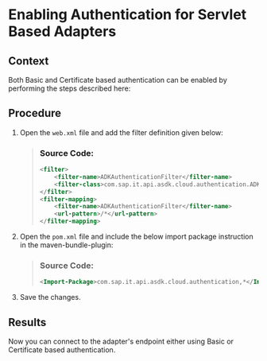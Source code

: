 <!-- loio3c6458c09a844cd59b64d39c7e3c631b -->

# Enabling Authentication for Servlet Based Adapters



## Context

Both Basic and Certificate based authentication can be enabled by performing the steps described here:



<a name="loio3c6458c09a844cd59b64d39c7e3c631b__steps_k3n_14r_52b"/>

## Procedure

1.  Open the `web.xml` file and add the filter definition given below:

    > ### Source Code:  
    > ```xml
    > <filter>
    >     <filter-name>ADKAuthenticationFilter</filter-name>
    >     <filter-class>com.sap.it.api.asdk.cloud.authentication.ADKAuthenticationFilter</filter-class>
    > </filter>
    > <filter-mapping>
    >     <filter-name>ADKAuthenticationFilter</filter-name>
    >     <url-pattern>/*</url-pattern>
    > </filter-mapping>
    > ```

2.  Open the `pom.xml` file and include the below import package instruction in the maven-bundle-plugin:

    > ### Source Code:  
    > ```xml
    > <Import-Package>com.sap.it.api.asdk.cloud.authentication,*</Import-Package>
    > ```

3.  Save the changes.




<a name="loio3c6458c09a844cd59b64d39c7e3c631b__result_zdn_ypr_52b"/>

## Results

Now you can connect to the adapter's endpoint either using Basic or Certificate based authentication.

